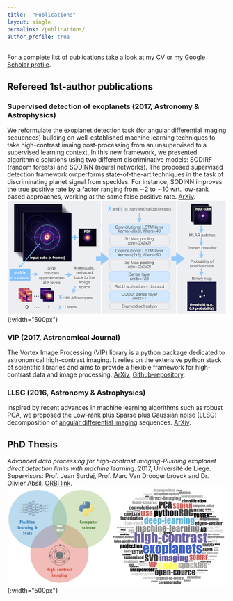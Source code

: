```yaml
---
title:  "Publications"
layout: single
permalink: /publications/
author_profile: true
---
```


For a complete list of publications take a look at my [CV](https://carlgogo.github.io/assets/cv/cv.pdf) or my [Google Scholar profile](https://scholar.google.fr/citations?user=UJBh1DUAAAAJ&hl=en).

## Refereed 1st-author publications

### Supervised detection of exoplanets (2017, Astronomy & Astrophysics)
We reformulate the exoplanet detection task (for [angular differential imaging](https://vimeo.com/125547220) sequences) building on well-established machine learning techniques to take high-contrast imaing post-processing from an unsupervised to a supervised learning context. In this new framework, we presented algorithmic solutions using two different discriminative models: SODIRF (random forests) and SODINN (neural networks). The proposed supervised detection framework outperforms state-of-the-art techniques in the task of discriminating planet signal from speckles. For instance, SODINN improves the true positive rate by a factor ranging from ∼2 to ∼10 wrt. low-rank based approaches, working at the same false positive rate. [ArXiv](https://arxiv.org/abs/1712.02841).
![SODINN framework](/assets/images/sodinn.png){:width="500px"}

### VIP (2017, Astronomical Journal)
The Vortex Image Processing (VIP) library is a python package dedicated to astronomical high-contrast imaging. It relies on the extensive python stack of scientific libraries and aims to provide a flexible framework for high-contrast data and image processing. [ArXiv](https://arxiv.org/abs/1705.06184), [Github-repository](https://github.com/vortex-exoplanet/VIP).

### LLSG (2016, Astronomy & Astrophysics)
Inspired by recent advances in machine learning algorithms such as robust PCA, we proposed the Low-rank plus Sparse plus Gaussian noise (LLSG) decomposition of [angular differential imaging](https://vimeo.com/125547220) sequences. [ArXiv](https://arxiv.org/abs/1602.08381).


## PhD Thesis
_Advanced data processing for high-contrast imaging-Pushing exoplanet direct detection limits with machine learning_. 2017, Université de Liège. Supervisors: Prof. Jean Surdej, Prof. Marc Van Droogenbroeck and Dr. Olivier Absil. [ORBi link](http://orbi.ulg.ac.be/handle/2268/214337).
![Thesis](/assets/images/thesis.jpg){:width="500px"}
